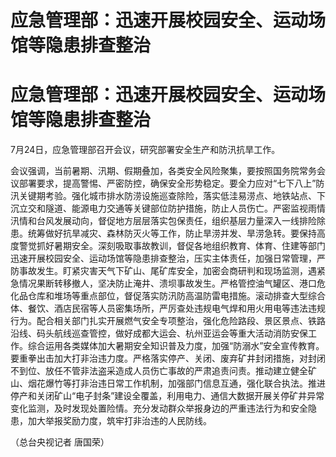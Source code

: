 # 应急管理部：迅速开展校园安全、运动场馆等隐患排查整治

# 应急管理部：迅速开展校园安全、运动场馆等隐患排查整治

7月24日，应急管理部召开会议，研究部署安全生产和防汛抗旱工作。

会议强调，当前暑期、汛期、假期叠加，各类安全风险聚集，要按照国务院常务会议部署要求，提高警惕、严密防控，确保安全形势稳定。要全力应对“七下八上”防汛关键期考验。强化城市排水防涝设施巡查除险，落实低洼易涝点、地铁站点、下沉立交和隧道、能源电力交通等关键部位防护措施，防止人员伤亡。严密监视雨情汛情和台风发展动向，督促地方层层落实包保责任，组织基层力量深入一线排险除患。统筹做好抗旱减灾、森林防灭火等工作，防止旱涝并发、旱涝急转。要保持高度警觉抓好暑期安全。深刻吸取事故教训，督促各地组织教育、体育、住建等部门迅速开展校园安全、运动场馆等隐患排查整治，压实主体责任，加强日常管理，严防事故发生。盯紧灾害天气下矿山、尾矿库安全，加密会商研判和现场监测，遇紧急情况果断转移撤人，坚决防止淹井、溃坝事故发生。严格管控油气罐区、港口危化品仓库和堆场等重点部位，督促落实防汛防高温防雷电措施。滚动排查大型综合体、餐饮、酒店民宿等人员密集场所，严厉查处违规电气焊和用火用电等违法违规行为。配合相关部门扎实开展燃气安全专项整治，强化危险路段、景区景点、铁路沿线、码头航线巡查管控，做好成都大运会、杭州亚运会等重大活动消防安保工作。综合运用各类媒体加大暑期安全知识普及力度，加强“防溺水”安全宣传教育。要重拳出击加大打非治违力度。严格落实停产、关闭、废弃矿井封闭措施，对封闭不到位、放任不管非法盗采造成人员伤亡事故的严肃追责问责。推动建立健全矿山、烟花爆竹等打非治违日常工作机制，加强部门信息互通，强化联合执法。推进停产和关闭矿山“电子封条”建设全覆盖，利用电力、通信大数据开展关停矿井异常变化监测，及时发现处置险情。充分发动群众举报身边的严重违法行为和安全隐患，加大举报奖励力度，筑牢打非治违的人民防线。

（总台央视记者 唐国荣）

